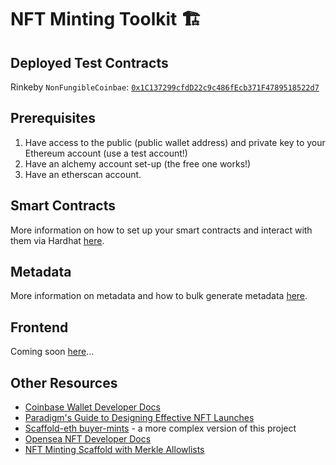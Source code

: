 # NFT Minting Toolkit 🏗️

## Deployed Test Contracts

Rinkeby `NonFungibleCoinbae`: [`0x1C137299cfdD22c9c486fEcb371F4789518522d7`](https://rinkeby.etherscan.io/address/0x1C137299cfdD22c9c486fEcb371F4789518522d7)

## Prerequisites

1. Have access to the public (public wallet address) and private key to your Ethereum account (use a test account!)
2. Have an alchemy account set-up (the free one works!)
3. Have an etherscan account.

## Smart Contracts

More information on how to set up your smart contracts and interact with them via Hardhat [here](smart-contracts).

## Metadata

More information on metadata and how to bulk generate metadata [here](metadata).

## Frontend

Coming soon [here](frontend)...

## Other Resources

- [Coinbase Wallet Developer Docs](https://docs.cloud.coinbase.com/wallet-sdk/docs)
- [Paradigm's Guide to Designing Effective NFT Launches](https://www.paradigm.xyz/2021/10/a-guide-to-designing-effective-nft-launches)
- [Scaffold-eth buyer-mints](https://github.com/scaffold-eth/scaffold-eth/tree/buyer-mints-nft) - a more complex version of this project
- [Opensea NFT Developer Docs](https://docs.opensea.io/)
- [NFT Minting Scaffold with Merkle Allowlists](https://github.com/straightupjac/nft-merkle-allowlist-scaffold)
